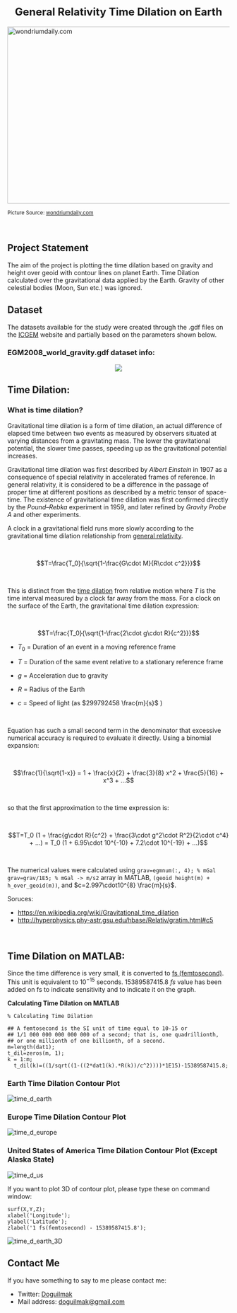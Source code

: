 **<h1 align=center><font size = 5>General Relativity Time Dilation on Earth</font></h1>**

 <img src="https://www.wondriumdaily.com/wp-content/uploads/2020/08/Misunderstanding-Relativity_Time-Dilation_QBS_Thumbnail.jpg" width=1000 height=400  alt="wondriumdaily.com">

<small>Picture Source: <a  href="https://www.wondriumdaily.com/">wondriumdaily.com</a></small>

<br>

## Project Statement

The aim of the project is plotting the time dilation based on gravity and height over geoid with contour lines on planet Earth. Time Dilation calculated over the gravitational data applied by the Earth. Gravity of other celestial bodies (Moon, Sun etc.) was ignored.

## Dataset

The datasets available for the study were created through the .gdf files on the [ICGEM](http://icgem.gfz-potsdam.de/calcgrid?modeltype=celestial) website and partially based on the parameters shown below.

### EGM2008_world_gravity.gdf dataset info:

<p align="center">
    <img src="gdf_file_head.png"> 
</p>

## Time Dilation:

### What is time dilation?

Gravitational time dilation is a form of time dilation, an actual difference of elapsed time between two events as measured by observers situated at varying distances from a gravitating mass. The lower the gravitational potential, the slower time passes, speeding up as the gravitational potential increases.

Gravitational time dilation was first described by *Albert Einstein* in 1907 as a consequence of special relativity in accelerated frames of reference. In general relativity, it is considered to be a difference in the passage of proper time at different positions as described by a metric tensor of space-time. The existence of gravitational time dilation was first confirmed directly by the *Pound–Rebka* experiment in 1959, and later refined by *Gravity Probe A* and other experiments.

A clock in a gravitational field runs more slowly according to the gravitational time dilation relationship from [general relativity](http://hyperphysics.phy-astr.gsu.edu/hbase/Relativ/conrel.html#c2). 

<br>

$$T=\frac{T_0}{\sqrt{1-\frac{G\cdot M}{R\cdot c^2}}}$$

<br>

This is distinct from the  [time dilation](http://hyperphysics.phy-astr.gsu.edu/hbase/Relativ/tdil.html#c2)  from relative motion where $T$ is the time interval measured by a clock far away from the mass. For a clock on the surface of the Earth, the gravitational time dilation expression:

<br>

$$T=\frac{T_0}{\sqrt{1-\frac{2\cdot g\cdot R}{c^2}}}$$


 - $T_0$ = Duration of an event in a moving reference frame

 - $T$ = Duration of the same event relative to a stationary reference frame

 - $g$  = Acceleration due to gravity

 - $R$ = Radius of the Earth

 - $c$ = Speed of light (as $299792458 \frac{m}{s}$ )

<br>

Equation has such a small second term in the denominator that excessive numerical accuracy is required to evaluate it directly. Using a binomial expansion:

<br>

$$\frac{1}{\sqrt{1-x}} = 1 + \frac{x}{2} + \frac{3}{8} x^2 + \frac{5}{16} + x^3 + ...$$

<br>

so that the first approximation to the time expression is:

<br>

$$T=T_0 (1 + \frac{g\cdot R}{c^2} + \frac{3\cdot g^2\cdot R^2}{2\cdot c^4} + ...) = T_0 (1 + 6.95\cdot 10^{-10} + 7.2\cdot 10^{-19} + ...)$$

<br>

The numerical values were calculated using `grav=egmnum(:, 4); % mGal` `grav=grav/1E5; % mGal -> m/s2` array in MATLAB, <code>(geoid height(m) + h_over_geoid(m))</code>, and $c=2.997\cdot10^{8} \frac{m}{s}$.

Soruces:
 - https://en.wikipedia.org/wiki/Gravitational_time_dilation
 - http://hyperphysics.phy-astr.gsu.edu/hbase/Relativ/gratim.html#c5 

<br>

## Time Dilation on MATLAB:

Since the time difference is very small, it is converted to [fs (femtosecond)](https://en.wikipedia.org/wiki/Femtosecond). This unit is equivalent to $10^{-15}$ seconds. $15389587415.8 \ fs$ value has been added on fs to indicate sensitivity and to indicate it on the graph.

**Calculating Time Dilation on MATLAB**

	% Calculating Time Dilation

	## A femtosecond is the SI unit of time equal to 10-15 or 
	## 1/1 000 000 000 000 000 of a second; that is, one quadrillionth,
	## or one millionth of one billionth, of a second.
	m=length(dat1);
	t_dil=zeros(m, 1);
	k = 1:m;
	  t_dil(k)=((1/sqrt((1-((2*dat1(k).*R(k))/c^2))))*1E15)-15389587415.8;
	  

### Earth Time Dilation Contour Plot

![time_d_earth](time_d_earth.png)

### Europe Time Dilation Contour Plot

![time_d_europe](time_d_europe.png) 

### United States of America Time Dilation Contour Plot (Except Alaska State)

![time_d_us](time_d_us.png) 

If you want to plot 3D of contour plot, please type these on command window:

    surf(X,Y,Z);
    xlabel('Longitude');
    ylabel('Latitude');
    zlabel('1 fs(femtosecond) - 15389587415.8');

![time_d_earth_3D](time_d_earth_3D.png)

## Contact Me

If you have something to say to me please contact me: 

 - Twitter: [Doguilmak](https://twitter.com/Doguilmak)
 - Mail address: doguilmak@gmail.com
 
